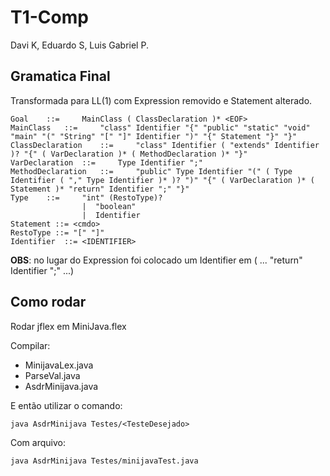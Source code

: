 # T1-Comp

Davi K, Eduardo S, Luis Gabriel P.

## Gramatica Final
Transformada para LL(1) com Expression removido e Statement alterado.

```
Goal 	::= 	MainClass ( ClassDeclaration )* <EOF>
MainClass 	::= 	"class" Identifier "{" "public" "static" "void" "main" "(" "String" "[" "]" Identifier ")" "{" Statement "}" "}"
ClassDeclaration 	::= 	"class" Identifier ( "extends" Identifier )? "{" ( VarDeclaration )* ( MethodDeclaration )* "}"
VarDeclaration 	::= 	Type Identifier ";"
MethodDeclaration 	::= 	"public" Type Identifier "(" ( Type Identifier ( "," Type Identifier )* )? ")" "{" ( VarDeclaration )* ( Statement )* "return" Identifier ";" "}"
Type 	::= 	"int" (RestoType)?
                |  "boolean"
                |  Identifier
Statement ::= <cmdo>
RestoType ::= "[" "]"
Identifier 	::= <IDENTIFIER>
```

**OBS**: no lugar do Expression foi colocado um Identifier em ( ... "return" Identifier ";" ...)

## Como rodar

Rodar jflex em MiniJava.flex

Compilar: 
- MinijavaLex.java
- ParseVal.java
- AsdrMinijava.java

E então utilizar o comando:

    java AsdrMinijava Testes/<TesteDesejado>

Com arquivo:

    java AsdrMinijava Testes/minijavaTest.java